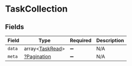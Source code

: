 # TaskCollection


## Fields

| Field                                              | Type                                               | Required                                           | Description                                        |
| -------------------------------------------------- | -------------------------------------------------- | -------------------------------------------------- | -------------------------------------------------- |
| `data`                                             | array<[TaskRead](../../models/shared/TaskRead.md)> | :heavy_minus_sign:                                 | N/A                                                |
| `meta`                                             | [?Pagination](../../models/shared/Pagination.md)   | :heavy_minus_sign:                                 | N/A                                                |